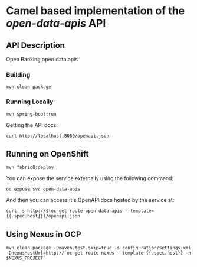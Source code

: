 # Camel based implementation of the _open-data-apis_ API

## API Description ##
Open Banking open data apis

### Building

    mvn clean package

### Running Locally

    mvn spring-boot:run

Getting the API docs:

    curl http://localhost:8080/openapi.json

## Running on OpenShift

    mvn fabric8:deploy

You can expose the service externally using the following command:

    oc expose svc open-data-apis

And then you can access it's OpenAPI docs hosted by the service at:

    curl -s http://$(oc get route open-data-apis --template={{.spec.host}})/openapi.json

## Using Nexus in OCP

    mvn clean package -Dmaven.test.skip=true -s configuration/settings.xml -DnexusHostUrl=http://`oc get route nexus --template {{.spec.host}} -n $NEXUS_PROJECT`
